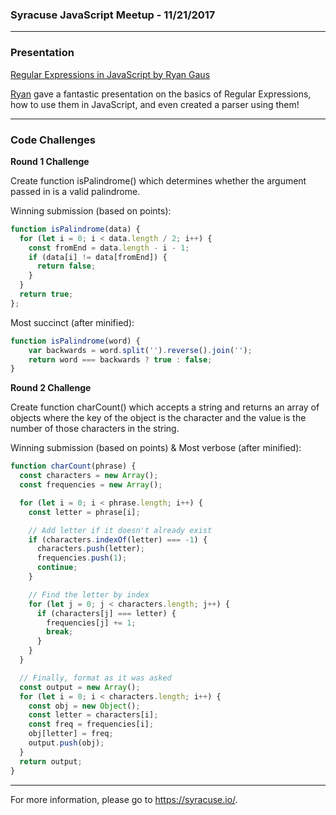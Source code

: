 ### Syracuse JavaScript Meetup - 11/21/2017

---

### Presentation

[Regular Expressions in JavaScript by Ryan Gaus](https://1egoman.github.io/syrjs-presentation-regex/index.html#1)

[Ryan](https://github.com/1egoman) gave a fantastic presentation on the basics of Regular Expressions, how to use them in JavaScript, and even created a parser using them!

---

### Code Challenges


**Round 1 Challenge**

Create function isPalindrome() which determines whether the argument passed in is a valid palindrome.

Winning submission (based on points):
```javascript
function isPalindrome(data) {
  for (let i = 0; i < data.length / 2; i++) {
    const fromEnd = data.length - i - 1;
    if (data[i] != data[fromEnd]) {
      return false;
    }
  }
  return true;
};
```

Most succinct (after minified):
```javascript
function isPalindrome(word) {
    var backwards = word.split('').reverse().join('');
    return word === backwards ? true : false;
}
```

**Round 2 Challenge**

Create function charCount() which accepts a string and returns an array of objects where the key of the object is the character and the value is the number of those characters in the string.

Winning submission (based on points) & Most verbose (after minified):
```javascript
function charCount(phrase) {
  const characters = new Array();
  const frequencies = new Array();

  for (let i = 0; i < phrase.length; i++) {
    const letter = phrase[i];

    // Add letter if it doesn't already exist
    if (characters.indexOf(letter) === -1) {
      characters.push(letter);
      frequencies.push(1);
      continue;
    }

    // Find the letter by index
    for (let j = 0; j < characters.length; j++) {
      if (characters[j] === letter) {
        frequencies[j] += 1;
        break;
      }
    }
  }

  // Finally, format as it was asked
  const output = new Array();
  for (let i = 0; i < characters.length; i++) {
    const obj = new Object();
    const letter = characters[i];
    const freq = frequencies[i];
    obj[letter] = freq;
    output.push(obj);
  }
  return output;
}
```



---

For more information, please go to https://syracuse.io/.


